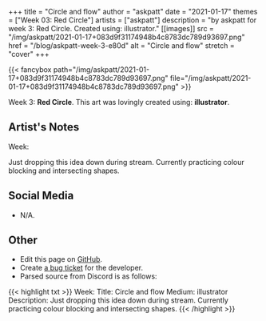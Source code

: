 +++
title =       "Circle and flow"
author =      "askpatt"
date =        "2021-01-17"
themes =      ["Week 03: Red Circle"]
artists =     ["askpatt"]
description = "by askpatt for week 3: Red Circle. Created using: illustrator."
[[images]]
              src = "/img/askpatt/2021-01-17+083d9f31174948b4c8783dc789d93697.png"
              href = "/blog/askpatt-week-3-e80d"
              alt = "Circle and flow"
              stretch = "cover"
+++


{{< fancybox path="/img/askpatt/2021-01-17+083d9f31174948b4c8783dc789d93697.png" file="/img/askpatt/2021-01-17+083d9f31174948b4c8783dc789d93697.png" >}}


Week 3: **Red Circle**. This art was lovingly created using: **illustrator**.

## Artist's Notes

Week: 

Just dropping this idea down during stream. Currently practicing colour blocking and intersecting shapes.

## Social Media

- N/A.

## Other

- Edit this page on [GitHub](https://github.com/teaminkling/web-refresh/edit/main/blog/content/blog/askpatt-week-3-e80d.md).
- Create [a bug ticket](https://github.com/teaminkling/web-refresh/issues/new?assignees=&labels=bug&template=problem-report.md&title=) for the developer.
- Parsed source from Discord is as follows:

{{< highlight txt >}}
Week: 
Title:  Circle and flow
Medium: illustrator 
Description: Just dropping this idea down during stream. Currently practicing colour blocking and intersecting shapes.
{{< /highlight >}}